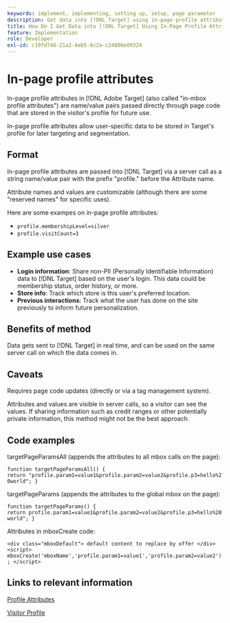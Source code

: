 ```yaml
---
keywords: implement, implementing, setting up, setup, page parameter
description: Get data into [!DNL Target] using in-page profile attributes.
title: How Do I Get Data into [!DNL Target] Using In-Page Profile Attributes?
feature: Implementation
role: Developer
exl-id: c19fd746-21a2-4eb5-8c2a-c24806e09324
---
```

# In-page profile attributes

In-page profile attributes in [!DNL Adobe Target] (also called "in-mbox profile attributes") are name/value pairs passed directly through page code that are stored in the visitor's profile for future use.

In-page profile attributes allow user-specific data to be stored in Target's profile for later targeting and segmentation.

## Format

In-page profile attributes are passed into [!DNL Target] via a server call as a string name/value pair with the prefix "profile." before the Attribute name.

Attribute names and values are customizable (although there are some "reserved names" for specific uses).

Here are some exampes on in-page profile attributes:

* `profile.membershipLevel=silver`
* `profile.visitCount=3`

## Example use cases

* **Login information**: Share non-PII (Personally Identifiable Information) data to [!DNL Target] based on the user's login. This data could be membership status, order history, or more.
* **Store info**: Track which store is this user's preferred location.
* **Previous interactions**: Track what the user has done on the site previously to inform future personalization.

## Benefits of method

Data gets sent to [!DNL Target] in real time, and can be used on the same server call on which the data comes in.

## Caveats

Requires page code updates (directly or via a tag management system).

Attributes and values are visible in server calls, so a visitor can see the values. If sharing information such as credit ranges or other potentially private information, this method might not be the best approach.

## Code examples

targetPageParamsAll (appends the attributes to all mbox calls on the page):

`function targetPageParamsAll() { return "profile.param1=value1&profile.param2=value2&profile.p3=hello%20world"; }`

targetPageParams (appends the attributes to the global mbox on the page):

`function targetPageParams() { return profile.param1=value1&profile.param2=value2&profile.p3=hello%20world"; }`

Attributes in mboxCreate code:

`<div class="mboxDefault"> default content to replace by offer </div> <script> mboxCreate('mboxName','profile.param1=value1','profile.param2=value2'); </script>`

## Links to relevant information

[Profile Attributes](https://experienceleague.adobe.com/docs/target/using/audiences/visitor-profiles/profile-parameters.html)

[Visitor Profile](https://experienceleague.adobe.com/docs/target/using/audiences/create-audiences/categories-audiences/visitor-profile.html)
